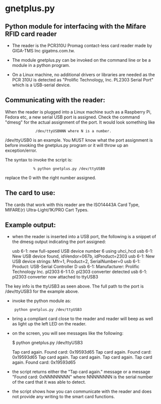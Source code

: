 # gnetplus.py

## Python module for interfacing with the Mifare RFID card reader

- The reader is the PCR310U Promag contact-less card reader made by 
GIGA-TMS Inc gigatms.com.tw.

- The module gnetplus.py can be invoked on the command line or 
be a module in a python program.

- On a Linux machine, no additional drivers or libraries are needed
as the PCR 310U is detected as "Prolific Technology, Inc. PL2303 Serial Port"
which is a USB-serial device.

## Communicating with the reader:

When the reader is plugged into a Linux machine such as a Raspberry Pi,
Fedora etc, a new serial USB port is assigned.  Check the command "dmesg" 
for the actual assignment of the port.  It would look something like 

                  /dev/ttyUSBNNN where N is a number.  

/dev/ttyUSB0 is an example.  You MUST know what the port assignment 
is before invoking the gnetplus.py program or it will throw up an 
exception/error.

The syntax to invoke the script is:

                 % python gnetplus.py /dev/ttyUSB0

replace the 0 with the right number assigned.

## The card to use:

The cards that work with this reader are the ISO14443A Card Type, 
MIFARE(r) Ultra-Light/1K/PRO Cart Types.

## Example output:

- when the reader is inserted into a USB port, the following is a snippet
  of the dmesg output indicating the port assigned:

  usb 6-1: new full-speed USB device number 6 using uhci_hcd
  usb 6-1: New USB device found, idVendor=067b, idProduct=2303
  usb 6-1: New USB device strings: Mfr=1, Product=2, SerialNumber=0
  usb 6-1: Product: USB-Serial Controller D
  usb 6-1: Manufacturer: Prolific Technology Inc. 
  pl2303 6-1:1.0: pl2303 converter detected
  usb 6-1: pl2303 converter now attached to ttyUSB3

The key info is the ttyUSB3 as seen above. The full path to the port is
/dev/ttyUSB3 for the example above.

- invoke the python module as:

       python gnetplus.py /dev/ttyUSB3

- bring a compliant card close to the reader and reader will beep as well as 
  light up the left LED on the reader.

- on the screen, you will see messages like the following:

   $ python gnetplus.py /dev/ttyUSB3

    Tap card again.
    Found card: 0x19593d65
    Tap card again.
    Found card: 0x19593d65
    Tap card again.
    Tap card again.
    Tap card again.
    Tap card again.
    Found card: 0x19593d65

- the script returns either the "Tap card again." message or a message
"Found card: 0xNNNNNNNN" where NNNNNNNN is the serial number of the card
that it was able to detect. 

- the script shows how you can communicate with the reader and does not
  provide any writing to the smart card functions. 


